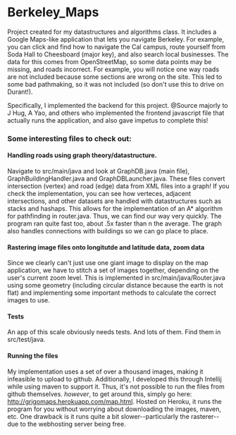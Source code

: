# Berkeley_Maps

Project created for my datastructures and algorithms class. It includes a Google Maps-like application that lets you navigate Berkeley. For example, you can click and find how to navigate the Cal campus, route yourself from Soda Hall to Cheesboard (major key), and also search local businesses. The data for this comes from OpenStreetMap, so some data points may be missing, and roads incorrect. For example, you will notice one way roads are not included because some sections are wrong on the site. This led to some bad pathmaking, so it was not included (so don't use this to drive on Durant!). 

Specifically, I implemented the backend for this project. @Source majorly to J Hug, A Yao, and others who implemented the frontend javascript file that actually runs the application, and also gave impetus to complete this!

### Some interesting files to check out:

#### Handling roads using graph theory/datastructure. 
Navigate to src/main/java and look at GraphDB.java (main file), GraphBuildingHandler.java and GraphDBLauncher.java. These files convert intersection (vertex) and road (edge) data from XML files into a graph! If you check the implementation, you can see how verteces, adjacent intersections, and other datasets are handled with datastructures such as stacks and hashaps. This allows for the implementation of an A* algorithm for pathfinding in router.java. Thus, we can find our way very quickly. The program ran quite fast too, about .5x faster than n the average. The graph also handles connections with buildings so we can go place to place.

#### Rastering image files onto longitutde and latitude data, zoom data
Since we clearly can't just use one giant image to display on the map application, we have to stitch a set of images together, depending on the user's current zoom level. This is implemented in src/main/java/Router.java using some geometry (including circular distance because the earth is not flat) and implementing some important methods to calculate the correct images to use. 

#### Tests
An app of this scale obviously needs tests. And lots of them. Find them in src/test/java. 

#### Running the files
My implementation uses a set of over a thousand images, making it infeasible to upload to github. Additionally, I developed this through Intellij while using maven to support it. Thus, it's not possible to run the files from github themselves. *however*, to get around this, simply go here: http://grigomaps.herokuapp.com/map.html. Hosted on Heroku, it runs the program for you without worrying about downloading the images, maven, etc. One drawback is it runs quite a bit slower--particularly the rasterer--due to the webhosting server being free. 

